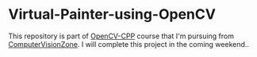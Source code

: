 # Virtual-Painter-using-OpenCV

This repository is part of [OpenCV-CPP](https://github.com/BalveerSinghYT/OpenCV-CPP) course that I'm pursuing from [ComputerVisionZone](https://computervision.zone/). I will complete this project in the coming weekend..
